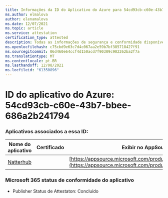 ```yaml
---
title: Informações da ID do Aplicativo do Azure para 54cd93cb-c60e-43b7-bbee-686a2b241794
ms.author: elmalova
author: elenamalova
ms.date: 12/07/2021
ms.topic: article
ms.service: attestation
certification_type: attested
description: Todas as informações de segurança e conformidade disponíveis para 54cd93cb-c60e-43b7-bbee-686a2b241794.
ms.openlocfilehash: c75cbd9e63c7d4c067aa2e59b7bf385718427f91
ms.sourcegitcommit: 06d460e64ccf4d150acd7f90309c902262ba2f7a
ms.translationtype: MT
ms.contentlocale: pt-BR
ms.lasthandoff: 12/08/2021
ms.locfileid: "61350896"
---
```

# <a name="azure-app-id-54cd93cb-c60e-43b7-bbee-686a2b241794"></a>ID do aplicativo do Azure: 54cd93cb-c60e-43b7-bbee-686a2b241794


### <a name="apps-associated-with-this-id"></a>Aplicativos associados a essa ID:
| **Nome do aplicativo** | **Certificado** | **Exibir no AppSource** |
|--------------|---------------|-----------------------|
| [Natterhub](https://docs.microsoft.com/microsoft-365-app-certification/forward/WA200003420) |  | [https://appsource.microsoft.com/product/office/WA200003420](https://appsource.microsoft.com/product/office/WA200003420) |

### <a name="microsoft-365-app-compliance-status"></a>Microsoft 365 status de conformidade do aplicativo
- Publisher Status de Attestaton: Concluído
